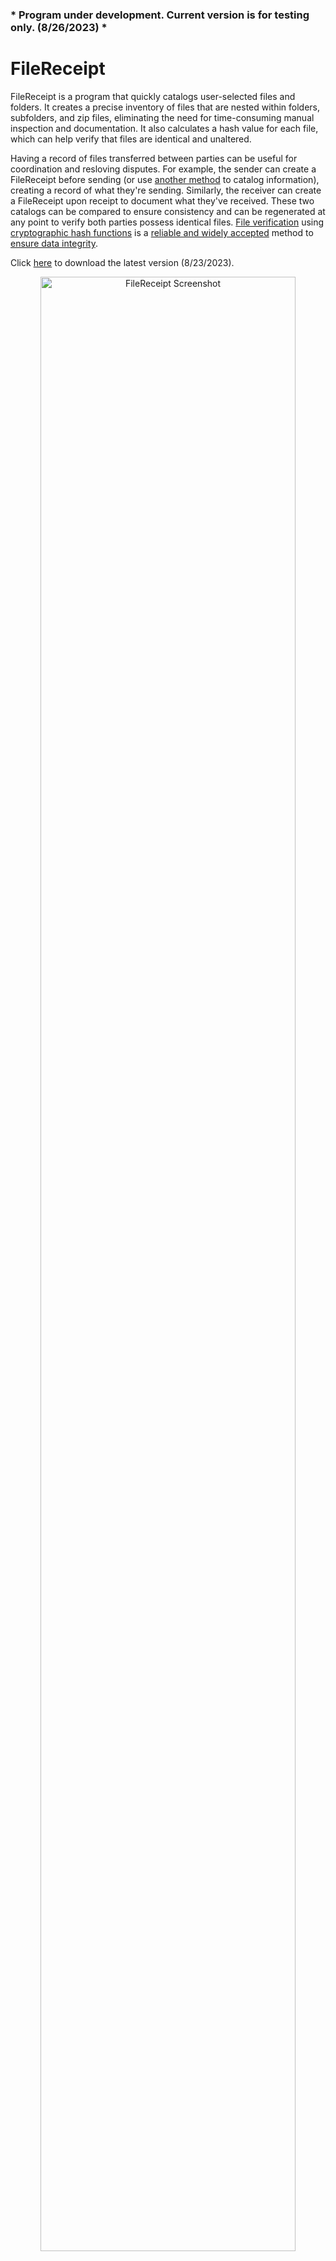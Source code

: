 ### * Program under development. Current version is for testing only. (8/26/2023) *

# FileReceipt
FileReceipt is a program that quickly catalogs user-selected files and folders. It creates a precise inventory of files that are nested within folders, subfolders, and zip files, eliminating the need for time-consuming manual inspection and documentation. It also calculates a hash value for each file, which can help verify that files are identical and unaltered.

Having a record of files transferred between parties can be useful for coordination and resloving disputes. For example, the sender can create a FileReceipt before sending (or use [another method](https://learn.microsoft.com/en-us/powershell/module/microsoft.powershell.utility/get-filehash?view=powershell-7.3) to catalog information), creating a record of what they're sending. Similarly, the receiver can create a FileReceipt upon receipt to document what they've received. These two catalogs can be compared to ensure consistency and can be regenerated at any point to verify both parties possess identical files. [File verification](https://en.wikipedia.org/wiki/File_verification) using [cryptographic hash functions](https://en.wikipedia.org/wiki/Cryptographic_hash_function) is a [reliable and widely accepted](https://csrc.nist.gov/Projects/Hash-Functions) method to [ensure data integrity](https://learn.microsoft.com/en-us/dotnet/standard/security/ensuring-data-integrity-with-hash-codes).

Click [here](https://github.com/btc-git/FileReceipt/raw/main/FileReceipt.exe) to download the latest version (8/23/2023).

<p align="center">
  <img src="https://crimlawtech.com/FileReceiptScreenshot.PNG" alt="FileReceipt Screenshot" width="90%">
</p>

### FileReceipt records the following information for each file:

- File Path
- File Name
- File Hash
- File Size
- Folder Path
- Folder Name

### FileReceipt also records:
- Errors encountered during processing
- Empty Files (0 bytes)
- Empty Folders (0 items)
- Files with matching hashes

## Usage

To use FileReceipt:
1. Add files and folders to the file list box by either dragging and dropping them or clicking "Browse for Files".
2. Once files have been added to the list, click "Generate FileReceipt" and select a location to save the FileReceipts.
3. After the processing is complete, a folder will open containing a text file and a CSV file (spreadsheet) that both contain the same catalog information in different formats.

FileReceipt works [recursively](https://en.wikipedia.org/wiki/Recursion_(computer_science)), meaning if you add a folder or zip file to the list, it will search inside and catalog all the files, folders, and zip files within it. By adding the top-level folder or zip file, you can capture the entire directory structure and contents of everything nested inside.

FileReceipt calculates a [hash value](https://en.wikipedia.org/wiki/Cryptographic_hash_function) for each file that it processes. This value is unique to the file and can be used to demonstrate the file is the same and has not been tampered with or changed over time. Once a hash value has been calculated for a file, it can be recalculated again at any time and will remain the same. If the hash value changes on any subsequent recalculation, it means the file is not the same as when the hash value was originally calculated. 

FileReceipt uses hash algorithm [SHA-256](https://en.wikipedia.org/wiki/SHA-2) by default, but can be changed to use SHA-512, SHA-1, MD5, or other common algorithms. Changing the hash algorithm may be necessary to coordinate with other programs or individuals. When comparing files, in order for the hash values of identical files to match, the same hash algorithm must be used.

#### NOTE: Windows users should enable the "Long File Path" option for accurate results.
By default, Windows imposes a limit on the length of file paths and names, restricting them to approximately 260 characters. If a file path exceeds this limit due to long folder names or file names, some programs might be unable to open the file, even if it appears visible in Windows File Explorer.

| ---------------- File Path ----------------- || ----- File Name ----- |

C:\DocumentsFolder\WorkProjectsFolder\SampleDocument.PDF

| --------- Example File Path Length: 56 Characters Long --------- |

To overcome this limitation, the "Long File Paths" option must be manually enabled in Windows. Without enabling this setting, FileReceipt, and other programs, may encounter difficulties consistently opening files within long file paths. Consequently, when creating a FileReceipt for files and folders with long paths, failure to enable the "Long File Paths" setting may lead to errors or omission of these files from the catalog.

WARNING: Modifying the Windows Registry can be dangerous and may render your computer unusable. Seek assistance from your IT department or proceed with caution and create a backup before making changes.

Visit the following pages for information and instructions on enabling "Long File Paths":
   - [Long File Paths in Windows](https://learn.microsoft.com/en-us/windows/win32/fileio/maximum-file-path-limitation?tabs=registry)
   - [Enabling Long File Paths](https://www.autodesk.com/support/technical/article/caas/sfdcarticles/sfdcarticles/The-Windows-10-default-path-length-limitation-MAX-PATH-is-256-characters.html)

## Download (for most users)

Download the latest version on GitHub [here](https://github.com/btc-git/FileReceipt/raw/main/FileReceipt.exe). (8/23/2023)
- You may receive a [warning](https://learn.microsoft.com/en-us/windows/security/operating-system-security/virus-and-threat-protection/microsoft-defender-smartscreen/) when you run the program for the first time. To bypass the warning, click 'More info' and then 'Run anyway.' The program has been submitted to Microsoft for security analysis, which should make that warning go away soon.

## Build (for developers)

Prerequisites: [Python 3.x](https://www.python.org/) and [PyQt5](https://pypi.org/project/PyQt5/)

Source Code: All FileReceipt source code and files are on the GitHub [repository](https://github.com/btc-git/FileReceipt).

### Windows Build Instructions (macOS build coming soon)
1. Install Python 3.x: 
   - Download Python 3.x from the official Python [website](https://www.python.org/downloads/).
   - Follow the installation instructions provided by the Python installer.
2. Install PyQt5:
   - Open a command prompt or terminal.
   - Run the following command to install PyQt5:
     ```
     pip install pyqt5
     ```
3. Build the standalone executable:
   - Open a command prompt or terminal.
   - Navigate to the directory where you have the FileReceipt.py and other repository files located.
   - Run the following command to build the standalone executable using PyInstaller:
     ```
     pyinstaller --onefile --windowed --icon=C:\FileReceipt\fricon.ico --add-data "fricon.png;." --add-data "license.txt;." FileReceipt.py
     ```
   Note: Replace `C:\FileReceipt\fricon.ico` with the actual path to your fricon.ico file.

## License
FileReceipt is licensed under the GNU General Public License v3.0.
See the [LICENSE](https://github.com/btc-git/FileReceipt/blob/main/LICENSE.txt) file in the project for the full license text.

This program is distributed in the hope that it will be useful, but WITHOUT ANY WARRANTY; without even the implied warranty of MERCHANTABILITY or FITNESS FOR A PARTICULAR PURPOSE.
See the GNU General Public License for more details. 

You should have received a copy of the GNU General Public License along with this program. If not, see <https://www.gnu.org/licenses/>.

## Contact
Brian@CrimLawTech.com

Copyright (c) 2023 Brian Cummings
